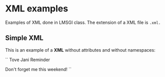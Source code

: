 # XML examples

Examples of XML done in LMSGI class. The extension of a XML file is `.xml.`

## Simple XML

This is an example of a **XML** without attributes and without namespaces:

``
<note>
  <to>Tove</to>
  <from>Jani</from>
  <heading>Reminder</heading>
  <body>Don't forget me this weekend!</body>
</note>
``

